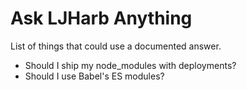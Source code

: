 # Ask LJHarb Anything
List of things that could use a documented answer.
* Should I ship my node_modules with deployments?
* Should I use Babel's ES modules?
